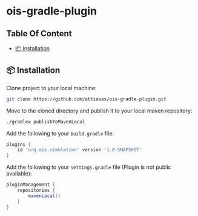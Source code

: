 # ois-gradle-plugin

## Table Of Content

- [📦 Installation](#-installation)

## 📦 Installation

Clone project to your local machine:
```bash
git clone https://github.com/attiasas/ois-gradle-plugin.git
```
Move to the cloned directory and publish it to your local maven repository:
```bash
./gradlew publishToMavenLocal
```

Add the following to your `build.gradle` file:
```groovy
plugins {
    id 'org.ois.simulation' version '1.0-SNAPSHOT'
}
```
Add the following to your `settings.gradle` file (Plugin is not public available):
```groovy
pluginManagement {
    repositories {
        mavenLocal()
    }
}
```